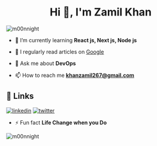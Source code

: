 <h1 align="center">Hi 👋, I'm Zamil Khan</h1>



<p align="left"> <img src="https://komarev.com/ghpvc/?username=m00nnight&label=Profile%20views&color=0e75b6&style=flat" alt="m00nnight" /> </p>


- 🌱 I’m currently learning **React js, Next js, Node js**

- 📝 I regularly read articles on [Google](https://www.google.in)

- 💬 Ask me about **DevOps**

- 📫 How to reach me **khanzamil267@gmail.com**

  
## 🔗 Links
[![linkedin](https://img.shields.io/badge/linkedin-0A66C2?style=for-the-badge&logo=linkedin&logoColor=white)](https://www.linkedin.com/in/zamil-khan-6b1184220/)
[![twitter](https://img.shields.io/badge/twitter-1DA1F2?style=for-the-badge&logo=twitter&logoColor=white)](https://twitter.com/nomadzamil)


- ⚡ Fun fact **Life Change when you Do**



<p><img align="center" src="https://github-readme-stats.vercel.app/api/top-langs?username=m00nnight&show_icons=true&locale=en&layout=compact" alt="m00nnight" /></p>
